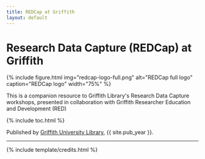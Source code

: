 ```yaml
---
title: REDCap at Griffith
layout: default
---
```


# Research Data Capture (REDCap) at Griffith

{% include figure.html img="redcap-logo-full.png" alt="REDCap full logo" caption="REDCap logo" width="75%" %}

This is a companion resource to Griffith Library's Research Data Capture workshops, presented in collaboration with Griffith Researcher Education and Development (RED)

{% include toc.html %}

Published by [Griffith University Library](http://www.griffith.edu.au/library/), {{ site.pub_year }}.

------

{% include template/credits.html %}
